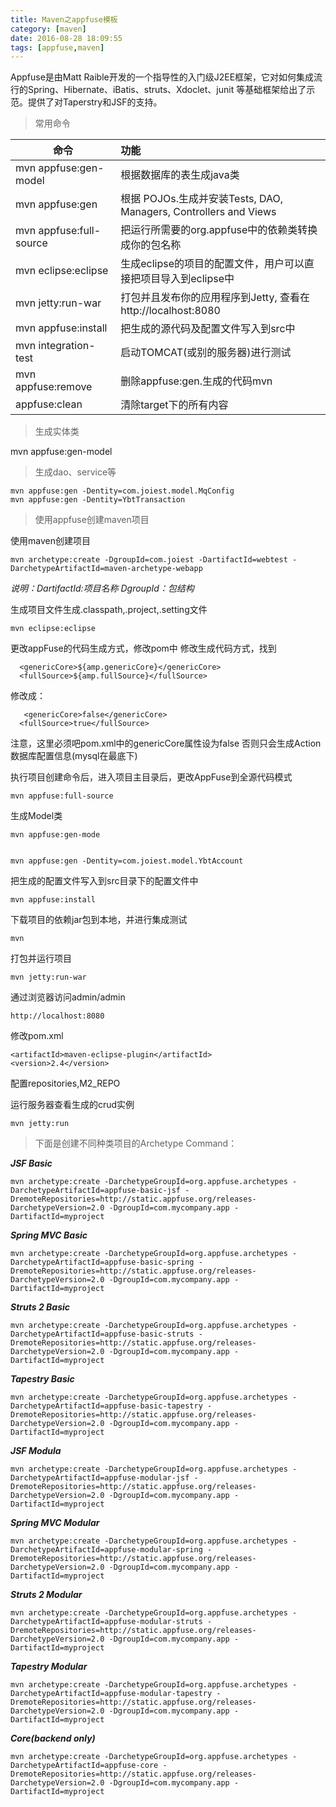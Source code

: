```yaml
---
title: Maven之appfuse模板
category: [maven]
date: 2016-08-28 18:09:55
tags: [appfuse,maven]
---
```

Appfuse是由Matt Raible开发的一个指导性的入门级J2EE框架，它对如何集成流行的Spring、Hibernate、iBatis、struts、Xdoclet、junit 等基础框架给出了示范。提供了对Taperstry和JSF的支持。
<!--more-->
>   常用命令

|命令|功能|
| ------------- |:-------------|
|mvn appfuse:gen-model|根据数据库的表生成java类|
|mvn appfuse:gen|根据 POJOs.生成并安装Tests, DAO, Managers, Controllers and Views|
|mvn appfuse:full-source|把运行所需要的org.appfuse中的依赖类转换成你的包名称|
|mvn eclipse:eclipse|生成eclipse的项目的配置文件，用户可以直接把项目导入到eclipse中|
|mvn jetty:run-war|打包并且发布你的应用程序到Jetty, 查看在 http://localhost:8080|
|mvn appfuse:install|把生成的源代码及配置文件写入到src中|
|mvn integration-test|启动TOMCAT(或别的服务器)进行测试|
|mvn appfuse:remove|删除appfuse:gen.生成的代码mvn|
|appfuse:clean|清除target下的所有内容|

>   生成实体类

mvn appfuse:gen-model

>   生成dao、service等

    mvn appfuse:gen -Dentity=com.joiest.model.MqConfig
    mvn appfuse:gen -Dentity=YbtTransaction

>   使用appfuse创建maven项目

使用maven创建项目

    mvn archetype:create -DgroupId=com.joiest -DartifactId=webtest -DarchetypeArtifactId=maven-archetype-webapp

_说明：DartifactId:项目名称   DgroupId：包结构_

生成项目文件生成.classpath,.project,.setting文件

    mvn eclipse:eclipse

更改appFuse的代码生成方式，修改pom中
修改生成代码方式，找到 

      <genericCore>${amp.genericCore}</genericCore> 
      <fullSource>${amp.fullSource}</fullSource> 
修改成：

       <genericCore>false</genericCore> 
      <fullSource>true</fullSource> 
注意，这里必须吧pom.xml中的genericCore属性设为false 否则只会生成Action 
数据库配置信息(mysql在最底下)

执行项目创建命令后，进入项目主目录后，更改AppFuse到全源代码模式

    mvn appfuse:full-source

生成Model类

    mvn appfuse:gen-mode


    mvn appfuse:gen -Dentity=com.joiest.model.YbtAccount 

把生成的配置文件写入到src目录下的配置文件中

    mvn appfuse:install

下载项目的依赖jar包到本地，并进行集成测试

    mvn

打包并运行项目

    mvn jetty:run-war

通过浏览器访问admin/admin

    http://localhost:8080

修改pom.xml

    <artifactId>maven-eclipse-plugin</artifactId>
    <version>2.4</version>


配置repositories,M2_REPO

运行服务器查看生成的crud实例

    mvn jetty:run


>   下面是创建不同种类项目的Archetype Command：

**_JSF Basic_**

    mvn archetype:create -DarchetypeGroupId=org.appfuse.archetypes -DarchetypeArtifactId=appfuse-basic-jsf -DremoteRepositories=http://static.appfuse.org/releases-DarchetypeVersion=2.0 -DgroupId=com.mycompany.app -DartifactId=myproject 

**_Spring MVC Basic_**

    mvn archetype:create -DarchetypeGroupId=org.appfuse.archetypes -DarchetypeArtifactId=appfuse-basic-spring -DremoteRepositories=http://static.appfuse.org/releases-DarchetypeVersion=2.0 -DgroupId=com.mycompany.app -DartifactId=myproject 

**_Struts 2 Basic_** 

    mvn archetype:create -DarchetypeGroupId=org.appfuse.archetypes -DarchetypeArtifactId=appfuse-basic-struts -DremoteRepositories=http://static.appfuse.org/releases-DarchetypeVersion=2.0 -DgroupId=com.mycompany.app -DartifactId=myproject 

**_Tapestry Basic_** 

    mvn archetype:create -DarchetypeGroupId=org.appfuse.archetypes -DarchetypeArtifactId=appfuse-basic-tapestry -DremoteRepositories=http://static.appfuse.org/releases-DarchetypeVersion=2.0 -DgroupId=com.mycompany.app -DartifactId=myproject 

**_JSF Modula_**

    mvn archetype:create -DarchetypeGroupId=org.appfuse.archetypes -DarchetypeArtifactId=appfuse-modular-jsf -DremoteRepositories=http://static.appfuse.org/releases-DarchetypeVersion=2.0 -DgroupId=com.mycompany.app -DartifactId=myproject 

**_Spring MVC Modular_**

    mvn archetype:create -DarchetypeGroupId=org.appfuse.archetypes -DarchetypeArtifactId=appfuse-modular-spring -DremoteRepositories=http://static.appfuse.org/releases-DarchetypeVersion=2.0 -DgroupId=com.mycompany.app -DartifactId=myproject 

**_Struts 2 Modular_**

    mvn archetype:create -DarchetypeGroupId=org.appfuse.archetypes -DarchetypeArtifactId=appfuse-modular-struts -DremoteRepositories=http://static.appfuse.org/releases-DarchetypeVersion=2.0 -DgroupId=com.mycompany.app -DartifactId=myproject 

**_Tapestry Modular_** 

    mvn archetype:create -DarchetypeGroupId=org.appfuse.archetypes -DarchetypeArtifactId=appfuse-modular-tapestry -DremoteRepositories=http://static.appfuse.org/releases-DarchetypeVersion=2.0 -DgroupId=com.mycompany.app -DartifactId=myproject 

**_Core(backend only)_**

    mvn archetype:create -DarchetypeGroupId=org.appfuse.archetypes -DarchetypeArtifactId=appfuse-core -DremoteRepositories=http://static.appfuse.org/releases-DarchetypeVersion=2.0 -DgroupId=com.mycompany.app -DartifactId=myproject

